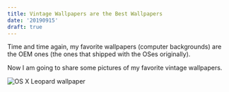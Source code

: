 ```yaml
---
title: Vintage Wallpapers are the Best Wallpapers
date: '20190915'
draft: true
---
```


Time and time again, my favorite wallpapers (computer backgrounds) are the OEM
ones (the ones that shipped with the OSes originally).

Now I am going to share some pictures of my favorite vintage wallpapers.

![OS X Leopard wallpaper](os-x.png)
